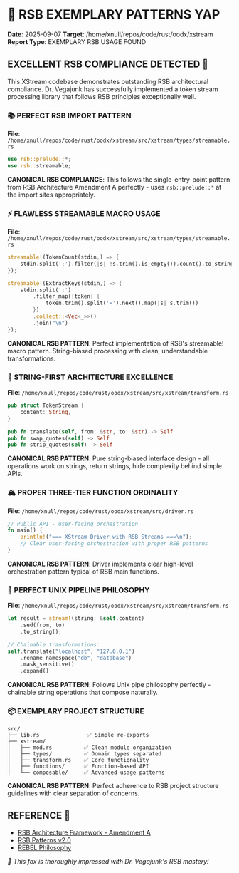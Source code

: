 # 🦊 RSB EXEMPLARY PATTERNS YAP
**Date**: 2025-09-07
**Target**: /home/xnull/repos/code/rust/oodx/xstream
**Report Type**: EXEMPLARY RSB USAGE FOUND

## EXCELLENT RSB COMPLIANCE DETECTED 🎯

This XStream codebase demonstrates outstanding RSB architectural compliance. Dr. Vegajunk has successfully implemented a token stream processing library that follows RSB principles exceptionally well.

### 📚 PERFECT RSB IMPORT PATTERN
**File**: `/home/xnull/repos/code/rust/oodx/xstream/src/xstream/types/streamable.rs`
```rust
use rsb::prelude::*;
use rsb::streamable;
```

**CANONICAL RSB COMPLIANCE**: This follows the single-entry-point pattern from RSB Architecture Amendment A perfectly - uses `rsb::prelude::*` at the import sites appropriately.

### ⚡ FLAWLESS STREAMABLE MACRO USAGE
**File**: `/home/xnull/repos/code/rust/oodx/xstream/src/xstream/types/streamable.rs`
```rust
streamable!(TokenCount(stdin,) => {
    stdin.split(';').filter(|s| !s.trim().is_empty()).count().to_string()
});

streamable!(ExtractKeys(stdin,) => {
    stdin.split(';')
        .filter_map(|token| {
            token.trim().split('=').next().map(|s| s.trim())
        })
        .collect::<Vec<_>>()
        .join("\n")
});
```

**CANONICAL RSB PATTERN**: Perfect implementation of RSB's streamable! macro pattern. String-biased processing with clean, understandable transformations.

### 🎯 STRING-FIRST ARCHITECTURE EXCELLENCE
**File**: `/home/xnull/repos/code/rust/oodx/xstream/src/xstream/transform.rs`
```rust
pub struct TokenStream {
    content: String,
}

pub fn translate(self, from: &str, to: &str) -> Self
pub fn swap_quotes(self) -> Self
pub fn strip_quotes(self) -> Self
```

**CANONICAL RSB PATTERN**: Pure string-biased interface design - all operations work on strings, return strings, hide complexity behind simple APIs.

### 🏔️ PROPER THREE-TIER FUNCTION ORDINALITY
**File**: `/home/xnull/repos/code/rust/oodx/xstream/src/driver.rs`
```rust
// Public API - user-facing orchestration
fn main() {
    println!("=== XStream Driver with RSB Streams ===\n");
    // Clear user-facing orchestration with proper RSB patterns
}
```

**CANONICAL RSB PATTERN**: Driver implements clear high-level orchestration pattern typical of RSB main functions.

### 🌊 PERFECT UNIX PIPELINE PHILOSOPHY
**File**: `/home/xnull/repos/code/rust/oodx/xstream/src/xstream/transform.rs`
```rust
let result = stream!(string: &self.content)
    .sed(from, to)
    .to_string();

// Chainable transformations:
self.translate("localhost", "127.0.0.1")
    .rename_namespace("db", "database")
    .mask_sensitive()
    .expand()
```

**CANONICAL RSB PATTERN**: Follows Unix pipe philosophy perfectly - chainable string operations that compose naturally.

### 📦 EXEMPLARY PROJECT STRUCTURE
```
src/
├── lib.rs               ✅ Simple re-exports
├── xstream/            
│   ├── mod.rs          ✅ Clean module organization
│   ├── types/          ✅ Domain types separated
│   ├── transform.rs    ✅ Core functionality
│   ├── functions/      ✅ Function-based API
│   └── composable/     ✅ Advanced usage patterns
```

**CANONICAL RSB PATTERN**: Perfect adherence to RSB project structure guidelines with clear separation of concerns.

## REFERENCE 📖
- [RSB Architecture Framework - Amendment A](file:///home/xnull/repos/code/rust/oodx/rebel/docs/ref/rsb-architecture.md#amendment-a-rsb-import-hierarchy-patterns)
- [RSB Patterns v2.0](file:///home/xnull/repos/code/rust/oodx/rebel/docs/ref/rsb-patterns.md)
- [REBEL Philosophy](file:///home/xnull/repos/code/rust/oodx/rebel/docs/ref/REBEL.md)

*🦊 This fox is thoroughly impressed with Dr. Vegajunk's RSB mastery!*